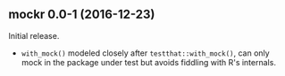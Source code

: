 ## mockr 0.0-1 (2016-12-23)

Initial release.

- `with_mock()` modeled closely after `testthat::with_mock()`, can only mock in the package under test but avoids fiddling with R's internals.
